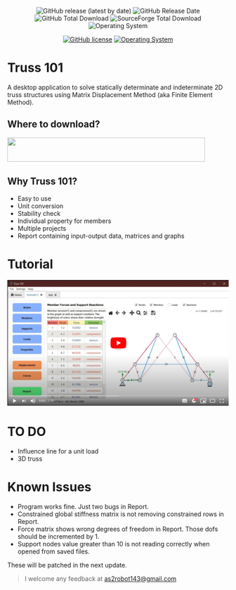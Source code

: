 <p align="center">
  <img alt="GitHub release (latest by date)" src="https://img.shields.io/github/v/release/MShawon/Truss-101?color=success">
  <img alt="GitHub Release Date" src="https://img.shields.io/github/release-date/MShawon/Truss-101?color=success">
  <img alt="GitHub Total Download" src="https://img.shields.io/github/downloads/MShawon/Truss-101/total?label=GitHub%20downloads&color=success">
  <img alt="SourceForge Total Download" src="https://img.shields.io/sourceforge/dt/truss-101?label=SourceForge%20downloads&color=success">
  <img alt="Operating System" src="https://img.shields.io/badge/OS-Windows-success">
</p>
<p align="center">
  <a href="https://github.com/MShawon/Truss-101/blob/main/LICENSE"><img alt="GitHub license" src="https://img.shields.io/github/license/MShawon/Truss-101?color=important"></a>
  <a href="https://saythanks.io/to/as2robot143@gmail.com">
  <img alt="Operating System" src="https://img.shields.io/badge/Say-thanks!-1EAEDB.svg">
  </a>
</p>

# Truss 101
A desktop application to solve statically determinate and indeterminate 2D truss structures using Matrix Displacement Method (aka Finite Element Method).

## Where to download?
<p align='left'>
  <a href="https://github.com/MShawon/Truss-101/releases/download/1.0.2/Truss.101_win_Setup_v1.0.2.exe">
  <img src="https://img.shields.io/badge/v1.0.2-Download%20Truss%20101-green?logo=github&logoWidth=10&flat&logoColor=black" width="450" height="55">
  </a>
</p>

## Why Truss 101?
* Easy to use
* Unit conversion
* Stability check
* Individual property for members
* Multiple projects
* Report containing input-output data, matrices and graphs

# Tutorial 

[![YouTube video](Tutorial/YouTube_photo.png)](https://www.youtube.com/watch?v=5yi33cXewrU)


# TO DO

* Influence line for a unit load
* 3D truss

# Known Issues
* Program works fine. Just two bugs in Report.
* Constrained global stiffness matrix is not removing constrained rows in Report.
* Force matrix shows wrong degrees of freedom in Report. Those dofs should be incremented by 1.
* Support nodes value greater than 10 is not reading correctly when opened from saved files.

These will be patched in the next update.

> I welcome any feedback at as2robot143@gmail.com


